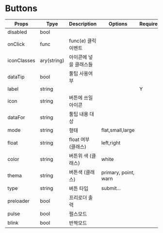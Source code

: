 # Buttons

| Props       | Tpye        | Description            | Options                  | Require | Default |
| ----------- | ----------- | ---------------------- | ------------------------ | ------- | ------- |
| disabled    | bool        |                        |                          |         | false   |
| onClick     | func        | func(e) 클릭 이벤트    |                          |         |         |
| iconClasses | ary(string) | 아이콘에 넣을 클래스들 |                          |         |         |
| dataTip     | bool        | 툴팁 사용여부          |                          |         | false   |
| label       | string      |                        |                          | Y       |         |
| icon        | string      | 버튼에 쓰일 아이콘     |                          |         |         |
| dataFor     | string      | 툴팁 내용 대상         |                          |         |         |
| mode        | string      | 형태                   | flat,small,large         |         |         |
| float       | string      | float 여부 (클래스)    | left,right               |         |         |
| color       | string      | 버튼위 색 (클래스)     | white                    |         |         |
| thema       | string      | 버튼색 (클래스)        | primary, point, warn |         |         |
| type        | string      | 버튼 타입              | submit...                |         |         |
| preloader   | bool        | 프리로더 출력          |                          |         | false   |
| pulse       | bool        | 펄스모드               |                          |         | false   |
| blink       | bool        | 반짝모드               |                          |         | false   |
